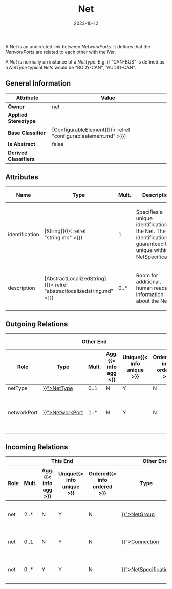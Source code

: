 ﻿---
title: Net
toc: false
type: specs
date: "2023-10-12"
draft: false
specification: VEC
version: 2.1.0
documentType: "Recommendation"
elementType: Class
classes:
  - Net
menu_name: vec-2.1.0
---
<p> A Net is an undirected link between <i>NetworkPorts</i>.&#160;It defines that the <i>NetworkPorts</i> are related to each other with the <i>Net</i>.      </p>      <p> A <i>Net</i> is normally an instance of a <i>NetType.</i>&#160;E.g. if &quot;CAN-BUS&quot; is defined as a <i>NetType</i> typical <i>Nets</i> would be &quot;BODY-CAN&quot;, &quot;AUDIO-CAN&quot;.      </p>

## General Information

| Attribute               | Value |
|-------------------------|-------|
| **Owner**               | net |
| **Applied Stereotype**  |   |
| **Base Classifier**     | [ConfigurableElement]({{< relref "configurableelement.md" >}})<br/>  |
| **Is Abstract**         | false |
| **Derived Classifiers** |   |

## Attributes
|  Name  |  Type  |  Mult.  |  Description  |  Owning Classifier  |
|--------|--------|---------|---------------|--------------|
|identification| [String]({{< relref "string.md" >}}) | 1 | <p> Specifies a unique identification of the Net. The identification is guaranteed to be unique within the NetSpecification.      </p> | [Net]({{< relref "net.md" >}}) |
|description| [AbstractLocalizedString]({{< relref "abstractlocalizedstring.md" >}}) | 0..* | <p>Room for additional, human readable information about the Net. </p> | [Net]({{< relref "net.md" >}}) |

## Outgoing Relations
<table>
    <thead>
        <tr>
           <th colspan="6">Other End</th>
           <th colspan="1">This End</th>
           <th colspan="1">General</th>
        </tr>
        <tr>
           <th>Role</th>
           <th>Type</th>
           <th>Mult.</th>
           <th>Agg.{{< info agg >}}</th>
           <th>Unique{{< info unique >}}</th>
           <th>Ordered{{< info ordered >}}</th>
           <th>Mult.</th>
           <th>Description</th>
        </tr>
    <thead>
    <tbody>
    <tr>
        <td>netType</td>
        <td><a href="{{< relref "nettype.md" >}}">NetType</a></td>
        <td>0..1</td>
        <td>N</td>
        <td>Y</td>
        <td>N</td>
        <td></td>
        <td></td>
    </tr>
    <tr>
        <td>networkPort</td>
        <td><a href="{{< relref "networkport.md" >}}">NetworkPort</a></td>
        <td>1..*</td>
        <td>N</td>
        <td>Y</td>
        <td>N</td>
        <td>1</td>
        <td>References the NetworkPorts that are connected by the Net.</td>
    </tr>
    </tbody>
</table>

##  Incoming Relations
<table>
    <thead>
        <tr>
           <th colspan="5">This End</th>
           <th colspan="2">Other End</th>
           <th colspan="1">General</th>
        </tr>
        <tr>
           <th>Role</th>
           <th>Mult.</th>
           <th>Agg.{{< info agg >}}</th>
           <th>Unique{{< info unique >}}</th>
           <th>Ordered{{< info ordered >}}</th>
           <th>Type</th>
           <th>Mult.</th>
           <th>Description</th>
        </tr>
    <thead>
    <tbody>
    <tr>
        <td>net</td>
        <td>2..*</td>
        <td>N</td>
        <td>Y</td>
        <td>N</td>
        <td><a href="{{< relref "netgroup.md" >}}">NetGroup</a></td>
        <td>0..1</td>
        <td>References the Nets that are grouped by the NetGroup.</td>
    </tr>
    <tr>
        <td>net</td>
        <td>0..1</td>
        <td>N</td>
        <td>Y</td>
        <td>N</td>
        <td><a href="{{< relref "connection.md" >}}">Connection</a></td>
        <td>0..*</td>
        <td>References the Net that is realized by the Connection.</td>
    </tr>
    <tr>
        <td>net</td>
        <td>0..*</td>
        <td>Y</td>
        <td>Y</td>
        <td>N</td>
        <td><a href="{{< relref "netspecification.md" >}}">NetSpecification</a></td>
        <td>1</td>
        <td>Specifies the Nets defined in the NetSpecification.</td>
    </tr>
    </tbody>
</table>



